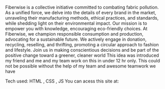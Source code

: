 Fiberwise is a collective initiative committed to combating fabric pollution. As a unified force, we delve into the details of every brand in the market, unraveling their manufacturing methods, ethical practices, and standards, while shedding light on their environmental impact. Our mission is to empower you with knowledge, encouraging eco-friendly choices. At Fiberwise, we champion responsible consumption and production, advocating for a sustainable future. We actively engage in donation, recycling, reselling, and thrifting, promoting a circular approach to fashion and lifestyle. Join us in making conscientious decisions and be part of the positive change toward a greener, cleaner world
   This idea was introduced my friend and me and my team work on this in under 12 hr only.
   This could not be possible without the help of my team and awesome teamwork we have

   Tech used: HTML , CSS , JS
   You can acess this site at:
        
